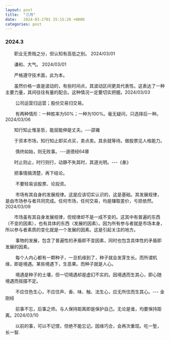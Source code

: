 ```yaml
---
layout: post
title:  "三月"
date:   2024-03-2701 15:15:28 +0800
categories: post
---
```


### 2024.3

&#8195;&#8195;职业无贵贱之分，但认知有高低之别。 2024/03/01

&#8195;&#8195;谦和、大气。 2024/03/01

&#8195;&#8195;严格遵守技术面，此为本。

&#8195;&#8195;虽然价格一直是波动的，有些时间点，其波动区间更具代表性。这表达了一种主要力量，其间往往有量的配合。这种情况一定要切实把握。2024/03/03

&#8195;&#8195; 公司运营归运营；股份交易归交易。

&#8195;&#8195; 有两种情形：一种胜率为50%；一种为100%。毫无疑问，只选择后一种。2024/03/06

&#8195;&#8195;知行知止惟圣哲，能屈能伸是丈夫。---邵雍

&#8195;&#8195;于资本市场，知行知止即买点买，卖点卖。其余就等待。做股票见人格能力。

&#8195;&#8195; 慎终如始，则无败事。---道德经64章

&#8195;&#8195;时止则止，时行则行，动静不失其时，其道光明。---《彖》

&#8195;&#8195;把事情搞清楚，再下结论。

&#8195;&#8195; 不要轻易谈股票、论投资。

&#8195;&#8195; 市场有其自身的发展规律。这是应该切实认识的，这是基础。其发展规律，是由市场参与者共同完成。任何市场，任何交易，均是赚取差价，亏损依然。2024/03/09

&#8195;&#8195;市场虽有其自身发展规律，但规律却不是一成不变的。这其中有普遍的东西（不变的因素），也有具体的东西（发展的因素）。因为所有参与者就是市场本身，所以参与者素质的变化就是一个发展的因素。这是引起关注的地方。

&#8195;&#8195; 事物的发展，包含了普遍性的矛盾即不变因素，同时也包含具体性的矛盾即发展的因素。

&#8195;&#8195; 每个人内心都有一颗种子，一旦机缘到了，种子就会发芽生长。而所谓机缘，即是境遇。某些境遇下，生恶果。而种子就是人心。

&#8195;&#8195; 境遇是种子的土壤，但一切境遇却是虚幻不实的。因境遇而生其心，即心随境遇而摇摆不定。

&#8195;&#8195; 不应住色生心，不应住声、香、味、触、法生心，应无所住而生其心。--- 金刚经

&#8195;&#8195; 前事不忘，后事之师。与人保持距离即是保护自己。无论是谁，均要保持距离。2024/03/10

&#8195;&#8195; 以前的事，可以不记恨，但绝不能忘记。因缘巧合，会再次重现。吃一堑，长一智.

&#8195;&#8195;
